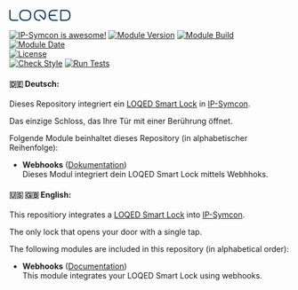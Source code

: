 [![Image](imgs/LOQED_logo_20.png)](https://loqed.com)

[![IP-Symcon is awesome!](https://img.shields.io/badge/IP--Symcon-6.0-blue.svg)](https://www.symcon.de)
[![Module Version](https://img.shields.io/badge/Module_Version-1.0-blue.svg)]()
[![Module Build](https://img.shields.io/badge/Module_Build-12-blue.svg)]()
[![Module Date](https://img.shields.io/badge/Module_Date-20220308-blue.svg)]()  
[![License](https://img.shields.io/badge/License-CC%20BY--NC--SA%204.0-green.svg)](https://creativecommons.org/licenses/by-nc-sa/4.0/)  
[![Check Style](https://github.com/ubittner/SymconLoqed/workflows/Check%20Style/badge.svg)](https://github.com/ubittner/SymconLoqed/actions)
[![Run Tests](https://github.com/ubittner/SymconLoqed/workflows/Run%20Tests/badge.svg)](https://github.com/ubittner/SymconLoqed/actions)

#### :de: Deutsch:

Dieses Repository integriert ein [LOQED Smart Lock](https://loqed.com) in [IP-Symcon](https://www.symcon.de).  

Das einzige Schloss, das Ihre Tür mit einer Berührung öffnet.  

Folgende Module beinhaltet dieses Repository (in alphabetischer Reihenfolge):

- __Webhooks__ ([Dokumentation](docs/Webhooks/de/README.md))  
  Dieses Modul integriert dein LOQED Smart Lock mittels Webhhoks.

  
#### :us: :uk: English:

This repositiory integrates a [LOQED Smart Lock](https://loqed.com) into [IP-Symcon](https://www.symcon.de).  

The only lock that opens your door with a single tap.  

The following modules are included in this repository (in alphabetical order):

- __Webhooks__ ([Documentation](docs/Webhooks/en/README.md))  
  This module integrates your LOQED Smart Lock using webhooks.
